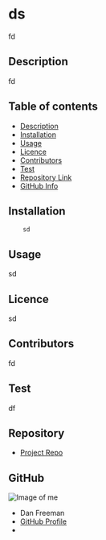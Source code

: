 
# **ds**

fd

## Description 

fd

## Table of contents

- [Description](#Description)
- [Installation](#Installation)
- [Usage](#Usage)
- [Licence](#Licence)
- [Contributors](#Contributors)
- [Test](#Test)
- [Repository Link](#Repository)
- [GitHub Info](#GitHub) 


## Installation

        sd

## Usage

sd

## Licence

sd

## Contributors

fd

## Test

df


## Repository

- [Project Repo](df)

## GitHub

![Image of me](https://avatars.githubusercontent.com/u/21163?v=4)
- Dan Freeman
- [GitHub Profile](https://github.com/df)
- <null>

